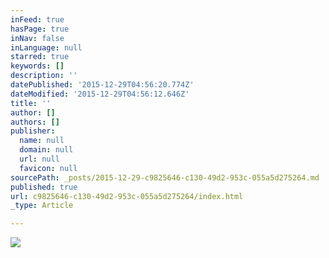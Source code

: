 ```yaml
---
inFeed: true
hasPage: true
inNav: false
inLanguage: null
starred: true
keywords: []
description: ''
datePublished: '2015-12-29T04:56:20.774Z'
dateModified: '2015-12-29T04:56:12.646Z'
title: ''
author: []
authors: []
publisher:
  name: null
  domain: null
  url: null
  favicon: null
sourcePath: _posts/2015-12-29-c9825646-c130-49d2-953c-055a5d275264.md
published: true
url: c9825646-c130-49d2-953c-055a5d275264/index.html
_type: Article

---
```

![](https://the-grid-user-content.s3-us-west-2.amazonaws.com/6e9a31bd-746b-49b8-bd42-6175ea284ded.png)